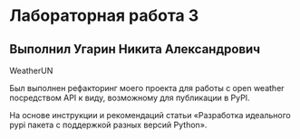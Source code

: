 # Лабораторная работа 3
## Выполнил Угарин Никита Александрович 
WeatherUN

Был выполнен рефакторинг моего проекта для работы с open weather посредством API к виду, возможному для публикации в PyPI.

На основе инструкции и рекомендаций статьи «Разработка идеального pypi пакета с поддержкой разных версий Рython».


